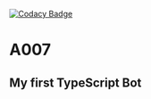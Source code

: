 [![Codacy Badge](https://api.codacy.com/project/badge/Grade/bf150be662b24a26b40a41e9a2aaf8d1)](https://www.codacy.com/manual/infinitycoding222/a007?utm_source=github.com&amp;utm_medium=referral&amp;utm_content=infinitycoding222/a007&amp;utm_campaign=Badge_Grade)
# A007
## My first TypeScript Bot
